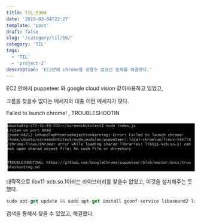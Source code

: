 ```yaml
---
title: TIL-0304
date: '2019-03-04T22:27'
template: 'post'
draft: false
slug: '/category/til/16/'
category: 'TIL'
tags:
  - 'TIL'
  - 'project-2'
description: 'EC2안에 chrome을 찾을수 없었던 문제를 해결했다.'
---
```


EC2 안에서 puppeteer 와 google cloud vision 같이사용하고 있었고,

크롬을 찾을수 없다는 메세지와 대충 이런 메세지가 떳다.

Failed to launch chrome! , TROUBLESHOOTIN

![chrome_error_image](/media/chrome_error_image.png)

대략적으로 libx11-xcb.so.1이라는 라이브러리를 찾을수 없었고, 이것을 설치해주는 듯했다.

```js
sudo apt-get update && sudo apt-get install gconf-service libasound2 libatk1.0-0 libc6 libcairo2 libcups2 libdbus-1-3 libexpat1 libfontconfig1 libgcc1 libgconf-2-4 libgdk-pixbuf2.0-0 libglib2.0-0 libgtk-3-0 libnspr4 libpango-1.0-0 libpangocairo-1.0-0 libstdc++6 libx11-6 libx11-xcb1 libxcb1 libxcomposite1 libxcursor1 libxdamage1 libxext6 libxfixes3 libxi6 libxrandr2 libxrender1 libxss1 libxtst6 ca-certificates fonts-liberation libappindicator1 libnss3 lsb-release xdg-utils wget
```

검색을 통해서 찾을 수 있었고, 해결했다.
